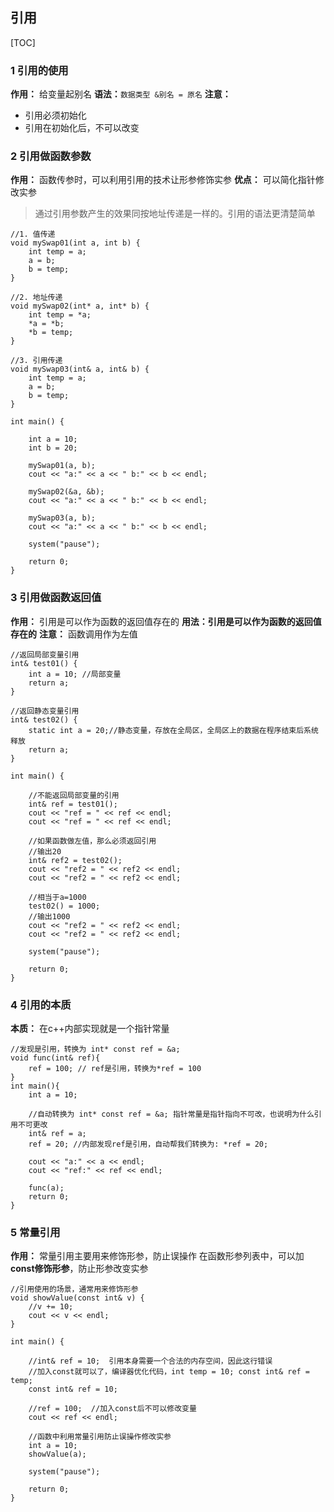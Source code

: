 ## 引用

[TOC]
### 1 引用的使用
**作用：** 给变量起别名
**语法：**`数据类型 &别名 = 原名`
**注意：**

* 引用必须初始化
* 引用在初始化后，不可以改变

### 2 引用做函数参数
**作用：** 函数传参时，可以利用引用的技术让形参修饰实参
**优点：** 可以简化指针修改实参
>通过引用参数产生的效果同按地址传递是一样的。引用的语法更清楚简单

```
//1. 值传递
void mySwap01(int a, int b) {
	int temp = a;
	a = b;
	b = temp;
}

//2. 地址传递
void mySwap02(int* a, int* b) {
	int temp = *a;
	*a = *b;
	*b = temp;
}

//3. 引用传递
void mySwap03(int& a, int& b) {
	int temp = a;
	a = b;
	b = temp;
}

int main() {

	int a = 10;
	int b = 20;

	mySwap01(a, b);
	cout << "a:" << a << " b:" << b << endl;

	mySwap02(&a, &b);
	cout << "a:" << a << " b:" << b << endl;

	mySwap03(a, b);
	cout << "a:" << a << " b:" << b << endl;

	system("pause");

	return 0;
}

```

### 3 引用做函数返回值
**作用：** 引用是可以作为函数的返回值存在的
**用法：引用是可以作为函数的返回值存在的**
**注意：** 函数调用作为左值
```
//返回局部变量引用
int& test01() {
	int a = 10; //局部变量
	return a;
}

//返回静态变量引用
int& test02() {
	static int a = 20;//静态变量，存放在全局区，全局区上的数据在程序结束后系统释放
	return a;
}

int main() {

	//不能返回局部变量的引用
	int& ref = test01();
	cout << "ref = " << ref << endl;
	cout << "ref = " << ref << endl;

	//如果函数做左值，那么必须返回引用
    //输出20 
	int& ref2 = test02();
	cout << "ref2 = " << ref2 << endl;
	cout << "ref2 = " << ref2 << endl;

    //相当于a=1000
	test02() = 1000;
	//输出1000
	cout << "ref2 = " << ref2 << endl;
	cout << "ref2 = " << ref2 << endl;

	system("pause");

	return 0;
}
```

### 4 引用的本质

**本质：** 在c++内部实现就是一个指针常量
```
//发现是引用，转换为 int* const ref = &a;
void func(int& ref){
	ref = 100; // ref是引用，转换为*ref = 100
}
int main(){
	int a = 10;
    
    //自动转换为 int* const ref = &a; 指针常量是指针指向不可改，也说明为什么引用不可更改
	int& ref = a; 
	ref = 20; //内部发现ref是引用，自动帮我们转换为: *ref = 20;
    
	cout << "a:" << a << endl;
	cout << "ref:" << ref << endl;
    
	func(a);
	return 0;
}
```

### 5 常量引用
**作用：** 常量引用主要用来修饰形参，防止误操作
在函数形参列表中，可以加**const修饰形参**，防止形参改变实参
```
//引用使用的场景，通常用来修饰形参
void showValue(const int& v) {
	//v += 10;
	cout << v << endl;
}

int main() {

	//int& ref = 10;  引用本身需要一个合法的内存空间，因此这行错误
	//加入const就可以了，编译器优化代码，int temp = 10; const int& ref = temp;
	const int& ref = 10;

	//ref = 100;  //加入const后不可以修改变量
	cout << ref << endl;

	//函数中利用常量引用防止误操作修改实参
	int a = 10;
	showValue(a);

	system("pause");

	return 0;
}
```